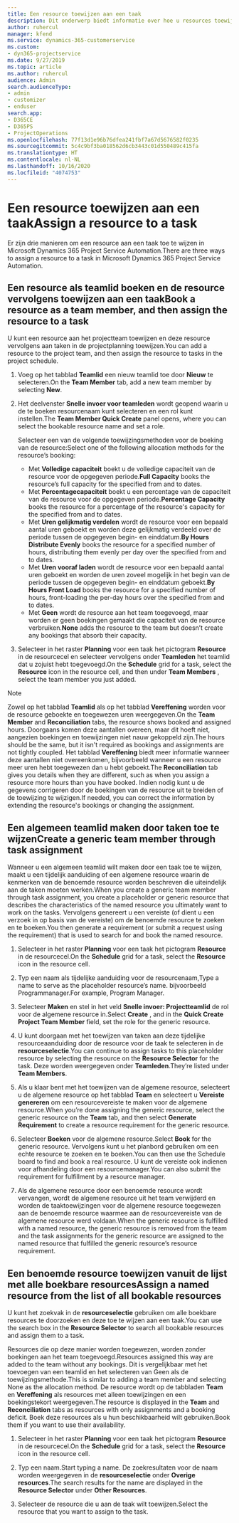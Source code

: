 ```yaml
---
title: Een resource toewijzen aan een taak
description: Dit onderwerp biedt informatie over hoe u resources toewijst aan taken.
author: ruhercul
manager: kfend
ms.service: dynamics-365-customerservice
ms.custom:
- dyn365-projectservice
ms.date: 9/27/2019
ms.topic: article
ms.author: ruhercul
audience: Admin
search.audienceType:
- admin
- customizer
- enduser
search.app:
- D365CE
- D365PS
- ProjectOperations
ms.openlocfilehash: 77f13d1e96b76dfea241fbf7a67d5676582f0235
ms.sourcegitcommit: 5c4c9bf3ba018562d6cb3443c01d550489c415fa
ms.translationtype: HT
ms.contentlocale: nl-NL
ms.lasthandoff: 10/16/2020
ms.locfileid: "4074753"
---
```

# <a name="assign-a-resource-to-a-task"></a><span data-ttu-id="fb10c-103">Een resource toewijzen aan een taak</span><span class="sxs-lookup"><span data-stu-id="fb10c-103">Assign a resource to a task</span></span>

<span data-ttu-id="fb10c-104">Er zijn drie manieren om een resource aan een taak toe te wijzen in Microsoft Dynamics 365 Project Service Automation.</span><span class="sxs-lookup"><span data-stu-id="fb10c-104">There are three ways to assign a resource to a task in Microsoft Dynamics 365 Project Service Automation.</span></span>

## <a name="book-a-resource-as-a-team-member-and-then-assign-the-resource-to-a-task"></a><span data-ttu-id="fb10c-105">Een resource als teamlid boeken en de resource vervolgens toewijzen aan een taak</span><span class="sxs-lookup"><span data-stu-id="fb10c-105">Book a resource as a team member, and then assign the resource to a task</span></span>

<span data-ttu-id="fb10c-106">U kunt een resource aan het projectteam toewijzen en deze resource vervolgens aan taken in de projectplanning toewijzen.</span><span class="sxs-lookup"><span data-stu-id="fb10c-106">You can add a resource to the project team, and then assign the resource to tasks in the project schedule.</span></span>

1. <span data-ttu-id="fb10c-107">Voeg op het tabblad **Teamlid** een nieuw teamlid toe door **Nieuw** te selecteren.</span><span class="sxs-lookup"><span data-stu-id="fb10c-107">On the **Team Member** tab, add a new team member by selecting **New**.</span></span> 

2. <span data-ttu-id="fb10c-108">Het deelvenster **Snelle invoer voor teamleden** wordt geopend waarin u de te boeken resourcenaam kunt selecteren en een rol kunt instellen.</span><span class="sxs-lookup"><span data-stu-id="fb10c-108">The **Team Member Quick Create** panel opens, where you can select the bookable resource name and set a role.</span></span> 

    <span data-ttu-id="fb10c-109">Selecteer een van de volgende toewijzingsmethoden voor de boeking van de resource:</span><span class="sxs-lookup"><span data-stu-id="fb10c-109">Select one of the following allocation methods for the resource’s booking:</span></span>

    - <span data-ttu-id="fb10c-110">Met **Volledige capaciteit** boekt u de volledige capaciteit van de resource voor de opgegeven periode.</span><span class="sxs-lookup"><span data-stu-id="fb10c-110">**Full Capacity** books the resource’s full capacity for the specified from and to dates.</span></span>
    - <span data-ttu-id="fb10c-111">Met **Percentagecapaciteit** boekt u een percentage van de capaciteit van de resource voor de opgegeven periode.</span><span class="sxs-lookup"><span data-stu-id="fb10c-111">**Percentage Capacity** books the resource for a percentage of the resource's capacity for the specified from and to dates.</span></span>
    - <span data-ttu-id="fb10c-112">Met **Uren gelijkmatig verdelen** wordt de resource voor een bepaald aantal uren geboekt en worden deze gelijkmatig verdeeld over de periode tussen de opgegeven begin- en einddatum.</span><span class="sxs-lookup"><span data-stu-id="fb10c-112">**By Hours Distribute Evenly** books the resource for a specified number of hours, distributing them evenly per day over the specified from and to dates.</span></span>
    - <span data-ttu-id="fb10c-113">Met **Uren vooraf laden** wordt de resource voor een bepaald aantal uren geboekt en worden de uren zoveel mogelijk in het begin van de periode tussen de opgegeven begin- en einddatum geboekt.</span><span class="sxs-lookup"><span data-stu-id="fb10c-113">**By Hours Front Load** books the resource for a specified number of hours, front-loading the per-day hours over the specified from and to dates.</span></span>
    - <span data-ttu-id="fb10c-114">Met **Geen** wordt de resource aan het team toegevoegd, maar worden er geen boekingen gemaakt die capaciteit van de resource verbruiken.</span><span class="sxs-lookup"><span data-stu-id="fb10c-114">**None** adds the resource to the team but doesn’t create any bookings that absorb their capacity.</span></span>

3. <span data-ttu-id="fb10c-115">Selecteer in het raster **Planning** voor een taak het pictogram **Resource** in de resourcecel en selecteer vervolgens onder **Teamleden** het teamlid dat u zojuist hebt toegevoegd.</span><span class="sxs-lookup"><span data-stu-id="fb10c-115">On the **Schedule** grid for a task, select the **Resource** icon in the resource cell, and then under **Team Members** , select the team member you just added.</span></span> 

> [!NOTE]
> <span data-ttu-id="fb10c-116">Zowel op het tabblad **Teamlid** als op het tabblad **Vereffening** worden voor de resource geboekte en toegewezen uren weergegeven.</span><span class="sxs-lookup"><span data-stu-id="fb10c-116">On the **Team Member** and **Reconciliation** tabs, the resource shows booked and assigned hours.</span></span> <span data-ttu-id="fb10c-117">Doorgaans komen deze aantallen overeen, maar dit hoeft niet, aangezien boekingen en toewijzingen niet nauw gekoppeld zijn.</span><span class="sxs-lookup"><span data-stu-id="fb10c-117">The hours should be the same, but it isn't required as bookings and assignments are not tightly coupled.</span></span> <span data-ttu-id="fb10c-118">Het tabblad **Vereffening** biedt meer informatie wanneer deze aantallen niet overeenkomen, bijvoorbeeld wanneer u een resource meer uren hebt toegewezen dan u hebt geboekt.</span><span class="sxs-lookup"><span data-stu-id="fb10c-118">The **Reconciliation** tab gives you details when they are different, such as when you assign a resource more hours than you have booked.</span></span> <span data-ttu-id="fb10c-119">Indien nodig kunt u de gegevens corrigeren door de boekingen van de resource uit te breiden of de toewijzing te wijzigen.</span><span class="sxs-lookup"><span data-stu-id="fb10c-119">If needed, you can correct the information by extending the resource's bookings or changing the assignment.</span></span>

## <a name="create-a-generic-team-member-through-task-assignment"></a><span data-ttu-id="fb10c-120">Een algemeen teamlid maken door taken toe te wijzen</span><span class="sxs-lookup"><span data-stu-id="fb10c-120">Create a generic team member through task assignment</span></span>

<span data-ttu-id="fb10c-121">Wanneer u een algemeen teamlid wilt maken door een taak toe te wijzen, maakt u een tijdelijk aanduiding of een algemene resource waarin de kenmerken van de benoemde resource worden beschreven die uiteindelijk aan de taken moeten werken.</span><span class="sxs-lookup"><span data-stu-id="fb10c-121">When you create a generic team member through task assignment, you create a placeholder or generic resource that describes the characteristics of the named resource you ultimately want to work on the tasks.</span></span> <span data-ttu-id="fb10c-122">Vervolgens genereert u een vereiste (of dient u een verzoek in op basis van de vereiste) om de benoemde resource te zoeken en te boeken.</span><span class="sxs-lookup"><span data-stu-id="fb10c-122">You then generate a requirement (or submit a request using the requirement) that is used to search for and book the named resource.</span></span>

1. <span data-ttu-id="fb10c-123">Selecteer in het raster **Planning** voor een taak het pictogram **Resource** in de resourcecel.</span><span class="sxs-lookup"><span data-stu-id="fb10c-123">On the **Schedule** grid for a task, select the **Resource** icon in the resource cell.</span></span>

2. <span data-ttu-id="fb10c-124">Typ een naam als tijdelijke aanduiding voor de resourcenaam,</span><span class="sxs-lookup"><span data-stu-id="fb10c-124">Type a name to serve as the placeholder resource’s name.</span></span> <span data-ttu-id="fb10c-125">bijvoorbeeld Programmanager.</span><span class="sxs-lookup"><span data-stu-id="fb10c-125">For example, Program Manager.</span></span>

3. <span data-ttu-id="fb10c-126">Selecteer **Maken** en stel in het veld **Snelle invoer: Projectteamlid** de rol voor de algemene resource in.</span><span class="sxs-lookup"><span data-stu-id="fb10c-126">Select **Create** , and in the **Quick Create Project Team Member** field, set the role for the generic resource.</span></span>

4. <span data-ttu-id="fb10c-127">U kunt doorgaan met het toewijzen van taken aan deze tijdelijke resourceaanduiding door de resource voor de taak te selecteren in de **resourceselectie**.</span><span class="sxs-lookup"><span data-stu-id="fb10c-127">You can continue to assign tasks to this placeholder resource by selecting the resource on the **Resource Selector** for the task.</span></span> <span data-ttu-id="fb10c-128">Deze worden weergegeven onder **Teamleden**.</span><span class="sxs-lookup"><span data-stu-id="fb10c-128">They’re listed under **Team Members**.</span></span>

5. <span data-ttu-id="fb10c-129">Als u klaar bent met het toewijzen van de algemene resource, selecteert u de algemene resource op het tabblad **Team** en selecteert u **Vereiste genereren** om een resourcevereiste te maken voor de algemene resource.</span><span class="sxs-lookup"><span data-stu-id="fb10c-129">When you’re done assigning the generic resource, select the generic resource on the **Team** tab, and then select **Generate Requirement** to create a resource requirement for the generic resource.</span></span>

6. <span data-ttu-id="fb10c-130">Selecteer **Boeken** voor de algemene resource.</span><span class="sxs-lookup"><span data-stu-id="fb10c-130">Select **Book** for the generic resource.</span></span> <span data-ttu-id="fb10c-131">Vervolgens kunt u het planbord gebruiken om een echte resource te zoeken en te boeken.</span><span class="sxs-lookup"><span data-stu-id="fb10c-131">You can then use the Schedule board to find and book a real resource.</span></span> <span data-ttu-id="fb10c-132">U kunt de vereiste ook indienen voor afhandeling door een resourcemanager.</span><span class="sxs-lookup"><span data-stu-id="fb10c-132">You can also submit the requirement for fulfillment by a resource manager.</span></span>

7. <span data-ttu-id="fb10c-133">Als de algemene resource door een benoemde resource wordt vervangen, wordt de algemene resource uit het team verwijderd en worden de taaktoewijzingen voor de algemene resource toegewezen aan de benoemde resource waarmee aan de resourcevereiste van de algemene resource werd voldaan.</span><span class="sxs-lookup"><span data-stu-id="fb10c-133">When the generic resource is fulfilled with a named resource, the generic resource is removed from the team and the task assignments for the generic resource are assigned to the named resource that fulfilled the generic resource’s resource requirement.</span></span>

## <a name="assign-a-named-resource-from-the-list-of-all-bookable-resources"></a><span data-ttu-id="fb10c-134">Een benoemde resource toewijzen vanuit de lijst met alle boekbare resources</span><span class="sxs-lookup"><span data-stu-id="fb10c-134">Assign a named resource from the list of all bookable resources</span></span>

<span data-ttu-id="fb10c-135">U kunt het zoekvak in de **resourceselectie** gebruiken om alle boekbare resources te doorzoeken en deze toe te wijzen aan een taak.</span><span class="sxs-lookup"><span data-stu-id="fb10c-135">You can use the search box in the **Resource Selector** to search all bookable resources and assign them to a task.</span></span>

<span data-ttu-id="fb10c-136">Resources die op deze manier worden toegewezen, worden zonder boekingen aan het team toegevoegd.</span><span class="sxs-lookup"><span data-stu-id="fb10c-136">Resources assigned this way are added to the team without any bookings.</span></span> <span data-ttu-id="fb10c-137">Dit is vergelijkbaar met het toevoegen van een teamlid en het selecteren van Geen als de toewijzingsmethode.</span><span class="sxs-lookup"><span data-stu-id="fb10c-137">This is similar to adding a team member and selecting None as the allocation method.</span></span> <span data-ttu-id="fb10c-138">De resource wordt op de tabbladen **Team** en **Vereffening** als resources met alleen toewijzingen en een boekingstekort weergegeven.</span><span class="sxs-lookup"><span data-stu-id="fb10c-138">The resource is displayed in the **Team** and **Reconciliation** tabs as resources with only assignments and a booking deficit.</span></span> <span data-ttu-id="fb10c-139">Boek deze resources als u hun beschikbaarheid wilt gebruiken.</span><span class="sxs-lookup"><span data-stu-id="fb10c-139">Book them if you want to use their availability.</span></span>

1. <span data-ttu-id="fb10c-140">Selecteer in het raster **Planning** voor een taak het pictogram **Resource** in de resourcecel.</span><span class="sxs-lookup"><span data-stu-id="fb10c-140">On the **Schedule** grid for a task, select the **Resource** icon in the resource cell.</span></span>

2. <span data-ttu-id="fb10c-141">Typ een naam.</span><span class="sxs-lookup"><span data-stu-id="fb10c-141">Start typing a name.</span></span> <span data-ttu-id="fb10c-142">De zoekresultaten voor de naam worden weergegeven in de **resourceselectie** onder **Overige resources**.</span><span class="sxs-lookup"><span data-stu-id="fb10c-142">The search results for the name are displayed in the **Resource Selector** under **Other Resources**.</span></span>

3. <span data-ttu-id="fb10c-143">Selecteer de resource die u aan de taak wilt toewijzen.</span><span class="sxs-lookup"><span data-stu-id="fb10c-143">Select the resource that you want to assign to the task.</span></span>

